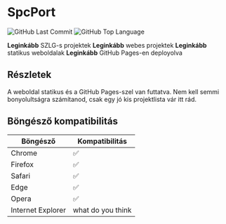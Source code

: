 # SpcPort

![GitHub Last Commit](https://img.shields.io/github/last-commit/PstasDev/SpcPort)
![GitHub Top Language](https://img.shields.io/github/languages/top/PstasDev/SpcPort)

**Leginkább** SZLG-s projektek
**Leginkább** webes projektek
**Leginkább** statikus weboldalak
**Leginkább** GitHub Pages-en deployolva

## Részletek
A weboldal statikus és a GitHub Pages-szel van futtatva. Nem kell semmi bonyolultságra számítanod, csak egy jó kis projektlista vár itt rád.

## Böngésző kompatibilitás

| Böngésző      | Kompatibilitás |
| ------------- | -------------- |
| Chrome        | ✅             |
| Firefox       | ✅             |
| Safari        | ✅             |
| Edge          | ✅             |
| Opera         | ✅             |
| Internet Explorer | what do you think         |